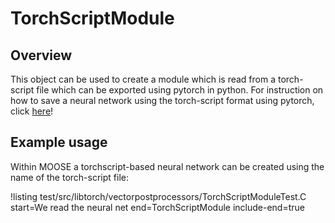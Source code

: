 # TorchScriptModule

## Overview

This object can be used to create a module which is read from a torch-script file which can be
exported using pytorch in python. For instruction on how to save a neural network using the torch-script format
using pytorch, click [here](https://pytorch.org/tutorials/advanced/cpp_export.html)!

## Example usage

Within MOOSE a torchscript-based neural network can be created using the name of the torch-script file:

!listing test/src/libtorch/vectorpostprocessors/TorchScriptModuleTest.C start=We read the neural net end=TorchScriptModule include-end=true
